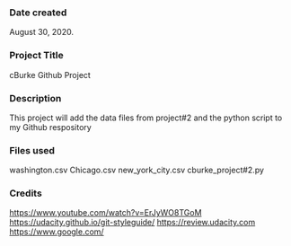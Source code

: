### Date created
August 30, 2020.

### Project Title
cBurke Github Project

### Description
This project will add the data files from project#2 and the python script to my Github respository

### Files used
washington.csv
Chicago.csv
new_york_city.csv
cburke_project#2.py

### Credits
https://www.youtube.com/watch?v=ErJyWO8TGoM
https://udacity.github.io/git-styleguide/
https://review.udacity.com
https://www.google.com/
